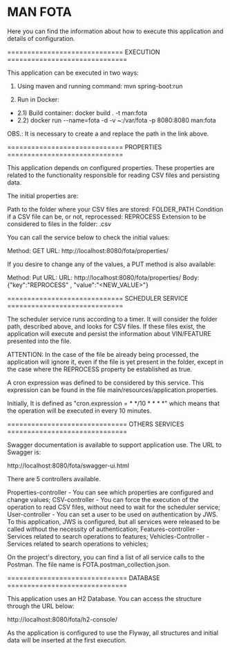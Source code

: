 # MAN FOTA

Here you can find the information about how to execute this application and details of configuration.

============================= EXECUTION ==============================

This application can be executed in two ways:

1) Using maven and running command: mvn spring-boot:run

2) Run in Docker:
 
- 2.1) Build container: docker build . -t man:fota
- 2.2) docker run --name=fota -d -v ~<HOST-DIRECTORY>:/var/fota -p 8080:8080 man:fota

OBS.: It is necessary to create a <HOST-DIRECTORY> and replace the path in the link above.

============================= PROPERTIES =============================

This application depends on configured properties. These properties are related to the functionality responsible for reading CSV files and persisting data.

The initial properties are:

Path to the folder where your CSV files are stored: FOLDER_PATH
Condition if a CSV file can be, or not, reprocessed: REPROCESS
Extension to be considered to files in the folder: .csv

You can call the service below to check the initial values:

Method: GET
URL: http://localhost:8080/fota/properties/

If you desire to change any of the values, a PUT method is also available:

Method: Put
URL: URL: http://localhost:8080/fota/properties/
Body: {"key":"REPROCESS" , "value":"<NEW_VALUE>"}


============================= SCHEDULER SERVICE =============================

The scheduler service runs according to a timer. It will consider the folder path, described above, and looks for CSV files. If these files exist, the application will execute and persist the information about VIN/FEATURE presented into the file.

ATTENTION: In the case of the file be already being processed, the application will ignore it, even if the file is yet present in the folder, except in the case where the REPROCESS property be established as true.

A cron expression was defined to be considered by this service. This expression can be found in the file main/resources/application.properties.

Initially, It is defined as "cron.expression = * */10 * * * *" which means that the operation will be executed in every 10 minutes.

============================== OTHERS SERVICES ==============================

Swagger documentation is available to support application use. The URL to Swagger is:

http://localhost:8080/fota/swagger-ui.html

There are 5 controllers available. 

Properties-controller - You can see which properties are configured and change values;
CSV-controller - You can force the execution of the operation to read CSV files, without need to wait for the scheduler service;
User-controller - You can set a user to be used on authentication by JWS. To this application, JWS is configured, but all services were released to be called without the necessity of authentication;
Features-controller - Services related to search operations to features;
Vehicles-Controller - Services related to search operations to vehicles;

On the project's directory, you can find a list of all service calls to the Postman. The file name is FOTA.postman_collection.json.

============================== DATABASE ==============================

This application uses an H2 Database. You can access the structure through the URL below: 

http://localhost:8080/fota/h2-console/

As the application is configured to use the Flyway, all structures and initial data will be inserted at the first execution.
